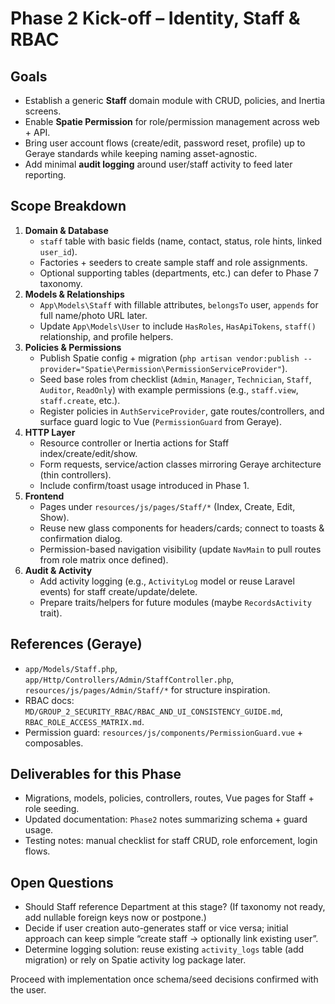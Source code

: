 # Phase 2 Kick-off – Identity, Staff & RBAC

## Goals
- Establish a generic **Staff** domain module with CRUD, policies, and Inertia screens.
- Enable **Spatie Permission** for role/permission management across web + API.
- Bring user account flows (create/edit, password reset, profile) up to Geraye standards while keeping naming asset-agnostic.
- Add minimal **audit logging** around user/staff activity to feed later reporting.

## Scope Breakdown
1. **Domain & Database**
   - `staff` table with basic fields (name, contact, status, role hints, linked `user_id`).
   - Factories + seeders to create sample staff and role assignments.
   - Optional supporting tables (departments, etc.) can defer to Phase 7 taxonomy.
2. **Models & Relationships**
   - `App\Models\Staff` with fillable attributes, `belongsTo` user, `appends` for full name/photo URL later.
   - Update `App\Models\User` to include `HasRoles`, `HasApiTokens`, `staff()` relationship, and profile helpers.
3. **Policies & Permissions**
   - Publish Spatie config + migration (`php artisan vendor:publish --provider="Spatie\Permission\PermissionServiceProvider"`).
   - Seed base roles from checklist (`Admin`, `Manager`, `Technician`, `Staff`, `Auditor`, `ReadOnly`) with example permissions (e.g., `staff.view`, `staff.create`, etc.).
   - Register policies in `AuthServiceProvider`, gate routes/controllers, and surface guard logic to Vue (`PermissionGuard` from Geraye).
4. **HTTP Layer**
   - Resource controller or Inertia actions for Staff index/create/edit/show.
   - Form requests, service/action classes mirroring Geraye architecture (thin controllers).
   - Include confirm/toast usage introduced in Phase 1.
5. **Frontend**
   - Pages under `resources/js/pages/Staff/*` (Index, Create, Edit, Show).
   - Reuse new glass components for headers/cards; connect to toasts & confirmation dialog.
   - Permission-based navigation visibility (update `NavMain` to pull routes from role matrix once defined).
6. **Audit & Activity**
   - Add activity logging (e.g., `ActivityLog` model or reuse Laravel events) for staff create/update/delete.
   - Prepare traits/helpers for future modules (maybe `RecordsActivity` trait).

## References (Geraye)
- `app/Models/Staff.php`, `app/Http/Controllers/Admin/StaffController.php`, `resources/js/pages/Admin/Staff/*` for structure inspiration.
- RBAC docs: `MD/GROUP_2_SECURITY_RBAC/RBAC_AND_UI_CONSISTENCY_GUIDE.md`, `RBAC_ROLE_ACCESS_MATRIX.md`.
- Permission guard: `resources/js/components/PermissionGuard.vue` + composables.

## Deliverables for this Phase
- Migrations, models, policies, controllers, routes, Vue pages for Staff + role seeding.
- Updated documentation: `Phase2` notes summarizing schema + guard usage.
- Testing notes: manual checklist for staff CRUD, role enforcement, login flows.

## Open Questions
- Should Staff reference Department at this stage? (If taxonomy not ready, add nullable foreign keys now or postpone.)
- Decide if user creation auto-generates staff or vice versa; initial approach can keep simple “create staff -> optionally link existing user”.
- Determine logging solution: reuse existing `activity_logs` table (add migration) or rely on Spatie activity log package later.

Proceed with implementation once schema/seed decisions confirmed with the user.
